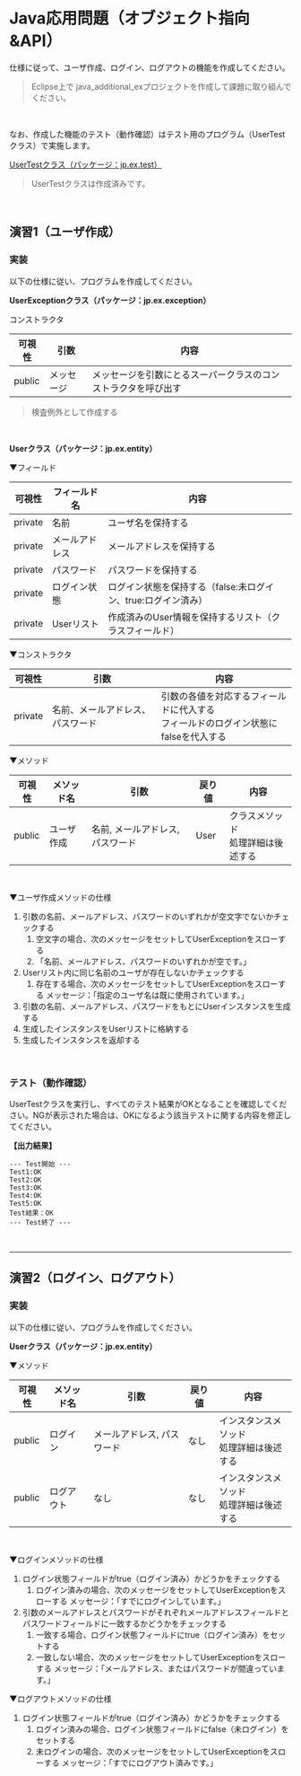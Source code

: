 # Java応用問題（オブジェクト指向&API）

仕様に従って、ユーザ作成、ログイン、ログアウトの機能を作成してください。

> Eclipse上で java_additional_exプロジェクトを作成して課題に取り組んでください。

<br>

なお、作成した機能のテスト（動作確認）はテスト用のプログラム（UserTestクラス）で実施します。

[UserTestクラス（パッケージ：jp.ex.test）](./test/UserTest.java)

> UserTestクラスは作成済みです。

<br>

## 演習1（ユーザ作成）

### 実装

以下の仕様に従い、プログラムを作成してください。

**UserExceptionクラス（パッケージ：jp.ex.exception）**

コンストラクタ

| 可視性 | 引数 | 内容 |
|-----|-----|------|
| public | メッセージ | メッセージを引数にとるスーパークラスのコンストラクタを呼び出す |

> 検査例外として作成する

<br>

**Userクラス（パッケージ：jp.ex.entity）**

▼フィールド

| 可視性 | フィールド名 | 内容 |
|-----|-----|-----|
| private | 名前 | ユーザ名を保持する |
| private | メールアドレス | メールアドレスを保持する |
| private | パスワード | パスワードを保持する |
| private | ログイン状態 | ログイン状態を保持する（false:未ログイン、true:ログイン済み） |
| private | Userリスト | 作成済みのUser情報を保持するリスト（クラスフィールド） |

▼コンストラクタ

| 可視性 | 引数 | 内容 |
|-----|-----|------|
| private | 名前、メールアドレス、パスワード | 引数の各値を対応するフィールドに代入する<br>フィールドのログイン状態にfalseを代入する |

▼メソッド

| 可視性 | メソッド名 | 引数 | 戻り値 | 内容 |
|-----|-----|-----|-----|-----|
| public | ユーザ作成 | 名前, メールアドレス, パスワード | User | クラスメソッド<br>処理詳細は後述する |

<br>

▼ユーザ作成メソッドの仕様

1. 引数の名前、メールアドレス、パスワードのいずれかが空文字でないかチェックする
    1. 空文字の場合、次のメッセージをセットしてUserExceptionをスローする
    2. 「名前、メールアドレス、パスワードのいずれかが空です。」
2.  Userリスト内に同じ名前のユーザが存在しないかチェックする
    1. 存在する場合、次のメッセージをセットしてUserExceptionをスローする
    メッセージ：「指定のユーザ名は既に使用されています。」
3. 引数の名前、メールアドレス、パスワードをもとにUserインスタンスを生成する
4. 生成したインスタンスをUserリストに格納する
5. 生成したインスタンスを返却する

<br>

### テスト（動作確認）

UserTestクラスを実行し、すべてのテスト結果がOKとなることを確認してください。NGが表示された場合は、OKになるよう該当テストに関する内容を修正してください。

**【出力結果】**
```
--- Test開始 ---
Test1:OK
Test2:OK
Test3:OK
Test4:OK
Test5:OK
Test結果：OK
--- Test終了 ---
```

<br>

<hr>

## 演習2（ログイン、ログアウト）

### 実装

以下の仕様に従い、プログラムを作成してください。

**Userクラス（パッケージ：jp.ex.entity）**

▼メソッド

| 可視性 | メソッド名 | 引数 | 戻り値 | 内容 |
|-----|-----|-----|-----|-----|
| public | ログイン | メールアドレス, パスワード | なし | インスタンスメソッド<br>処理詳細は後述する |
| public | ログアウト | なし | なし | インスタンスメソッド<br>処理詳細は後述する |

<br>

▼ログインメソッドの仕様

1. ログイン状態フィールドがtrue（ログイン済み）かどうかをチェックする
    1. ログイン済みの場合、次のメッセージをセットしてUserExceptionをスローする
    メッセージ：「すでにログインしています。」
2. 引数のメールアドレスとパスワードがそれぞれメールアドレスフィールドとパスワードフィールドに一致するかどうかをチェックする
    1. 一致する場合、ログイン状態フィールドにtrue（ログイン済み）をセットする
    2. 一致しない場合、次のメッセージをセットしてUserExceptionをスローする
    メッセージ：「メールアドレス、またはパスワードが間違っています。」

▼ログアウトメソッドの仕様

1. ログイン状態フィールドがtrue（ログイン済み）かどうかをチェックする
    1. ログイン済みの場合、ログイン状態フィールドにfalse（未ログイン）をセットする
    2. 未ログインの場合、次のメッセージをセットしてUserExceptionをスローする
    メッセージ：「すでにログアウト済みです。」